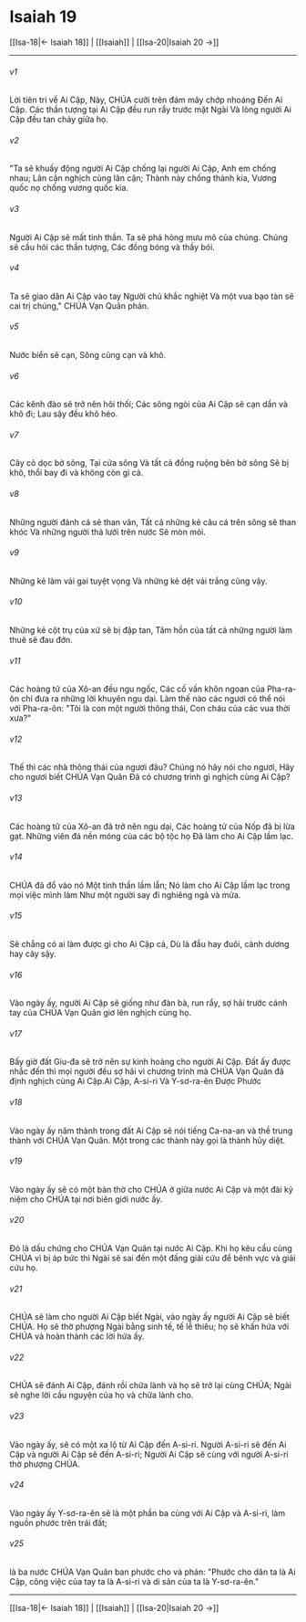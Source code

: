 # Isaiah 19

[[Isa-18|← Isaiah 18]] | [[Isaiah]] | [[Isa-20|Isaiah 20 →]]
***



###### v1 
Lời tiên tri về Ai Cập, Này, CHÚA cưỡi trên đám mây chớp nhoáng Đến Ai Cập. Các thần tượng tại Ai Cập đều run rẩy trước mặt Ngài Và lòng người Ai Cập đều tan chảy giữa họ. 

###### v2 
"Ta sẽ khuấy động người Ai Cập chống lại người Ai Cập, Anh em chống nhau; Lân cận nghịch cùng lân cận; Thành này chống thành kia, Vương quốc nọ chống vương quốc kia. 

###### v3 
Người Ai Cập sẽ mất tinh thần. Ta sẽ phá hỏng mưu mô của chúng. Chúng sẽ cầu hỏi các thần tượng, Các đồng bóng và thầy bói. 

###### v4 
Ta sẽ giao dân Ai Cập vào tay Người chủ khắc nghiệt Và một vua bạo tàn sẽ cai trị chúng," CHÚA Vạn Quân phán. 

###### v5 
Nước biển sẽ cạn, Sông cũng cạn và khô. 

###### v6 
Các kênh đào sẽ trở nên hôi thối; Các sông ngòi của Ai Cập sẽ cạn dần và khô đi; Lau sậy đều khô héo. 

###### v7 
Cây cỏ dọc bờ sông, Tại cửa sông Và tất cả đồng ruộng bên bờ sông Sẽ bị khô, thổi bay đi và không còn gì cả. 

###### v8 
Những người đánh cá sẽ than vãn, Tất cả những kẻ câu cá trên sông sẽ than khóc Và những người thả lưới trên nước Sẽ mòn mỏi. 

###### v9 
Những kẻ làm vải gai tuyệt vọng Và những kẻ dệt vải trắng cũng vậy. 

###### v10 
Những kẻ cột trụ của xứ sẽ bị đập tan, Tâm hồn của tất cả những người làm thuê sẽ đau đớn. 

###### v11 
Các hoàng tử của Xô-an đều ngu ngốc, Các cố vấn khôn ngoan của Pha-ra-ôn chỉ đưa ra những lời khuyên ngu dại. Làm thế nào các ngươi có thể nói với Pha-ra-ôn: "Tôi là con một người thông thái, Con cháu của các vua thời xưa?" 

###### v12 
Thế thì các nhà thông thái của ngươi đâu? Chúng nó hãy nói cho ngươi, Hãy cho ngươi biết CHÚA Vạn Quân Đã có chương trình gì nghịch cùng Ai Cập? 

###### v13 
Các hoàng tử của Xô-an đã trở nên ngu dại, Các hoàng tử của Nốp đã bị lừa gạt. Những viên đá nền móng của các bộ tộc họ Đã làm cho Ai Cập lầm lạc. 

###### v14 
CHÚA đã đổ vào nó Một tinh thần lầm lẫn; Nó làm cho Ai Cập lầm lạc trong mọi việc mình làm Như một người say đi nghiêng ngả và mửa. 

###### v15 
Sẽ chẳng có ai làm được gì cho Ai Cập cả, Dù là đầu hay đuôi, cành dương hay cây sậy. 

###### v16 
Vào ngày ấy, người Ai Cập sẽ giống như đàn bà, run rẩy, sợ hãi trước cánh tay của CHÚA Vạn Quân giơ lên nghịch cùng họ. 

###### v17 
Bấy giờ đất Giu-đa sẽ trở nên sự kinh hoàng cho người Ai Cập. Đất ấy được nhắc đến thì mọi người đều sợ hãi vì chương trình mà CHÚA Vạn Quân đã định nghịch cùng Ai Cập.Ai Cập, A-si-ri Và Y-sơ-ra-ên Được Phước 

###### v18 
Vào ngày ấy năm thành trong đất Ai Cập sẽ nói tiếng Ca-na-an và thề trung thành với CHÚA Vạn Quân. Một trong các thành này gọi là thành hủy diệt. 

###### v19 
Vào ngày ấy sẽ có một bàn thờ cho CHÚA ở giữa nước Ai Cập và một đài kỷ niệm cho CHÚA tại nơi biên giới nước ấy. 

###### v20 
Đó là dấu chứng cho CHÚA Vạn Quân tại nước Ai Cập. Khi họ kêu cầu cùng CHÚA vì bị áp bức thì Ngài sẽ sai đến một đấng giải cứu để bênh vực và giải cứu họ. 

###### v21 
CHÚA sẽ làm cho người Ai Cập biết Ngài, vào ngày ấy người Ai Cập sẽ biết CHÚA. Họ sẽ thờ phượng Ngài bằng sinh tế, tế lễ thiêu; họ sẽ khấn hứa với CHÚA và hoàn thành các lời hứa ấy. 

###### v22 
CHÚA sẽ đánh Ai Cập, đánh rồi chữa lành và họ sẽ trở lại cùng CHÚA; Ngài sẽ nghe lời cầu nguyện của họ và chữa lành cho. 

###### v23 
Vào ngày ấy, sẽ có một xa lộ từ Ai Cập đến A-si-ri. Người A-si-ri sẽ đến Ai Cập và người Ai Cập sẽ đến A-si-ri; Người Ai Cập sẽ cùng với người A-si-ri thờ phượng CHÚA. 

###### v24 
Vào ngày ấy Y-sơ-ra-ên sẽ là một phần ba cùng với Ai Cập và A-si-ri, làm nguồn phước trên trái đất; 

###### v25 
là ba nước CHÚA Vạn Quân ban phước cho và phán: "Phước cho dân ta là Ai Cập, công việc của tay ta là A-si-ri và di sản của ta là Y-sơ-ra-ên."

***
[[Isa-18|← Isaiah 18]] | [[Isaiah]] | [[Isa-20|Isaiah 20 →]]
